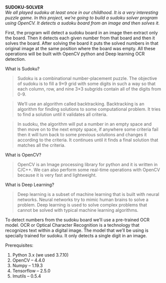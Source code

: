 **SUDOKU-SOLVER**<br />
_We all played sudoku at least once in our childhood. It is a very interesting puzzle game. In this project, we’re going to build a sudoku solver program using OpenCV. It detects a sudoku board from an image and then solves it._<br />

First, the program will detect a sudoku board in an image then extract only the board. Then it detects each given number from that board and then it solves the board. After solving the board it puts the solved numbers in that original image at the same position where the board was empty. All these operations will be built with OpenCV python and Deep learning OCR detection.<br />

What is Sudoku?<br />
>Sudoku is a combinational number-placement puzzle. The objective of sudoku is to fill a 9×9 grid with some digits in such a way so that each column, row, and nine 3×3 subgrids contain all of the digits from 0-9.<br />

>We’ll use an algorithm called backtracking. Backtracking is an algorithm for finding solutions to some computational problem. It tries to find a solution until it validates all criteria.<br />

>In sudoku, the algorithm will put a number in an empty space and then move on to the next empty space, if anywhere some criteria fail then it will turn back to some previous solutions and changes it according to the criteria. It continues until it finds a final solution that matches all the criteria.<br />

What is OpenCV?
>OpenCV is an Image processing library for python and it is written in C/C++. We can also perform some real-time operations with OpenCV because it is very fast and lightweight.<br />

What is Deep Learning?
>Deep learning is a subset of machine learning that is built with neural networks. Neural networks try to mimic human brains to solve a problem. Deep learning is used to solve complex problems that cannot be solved with typical machine learning algorithms.<br />

To detect numbers from the sudoku board we’ll use a pre-trained OCR model. OCR or Optical Character Recognition is a technology that recognizes text within a digital image. The model that we’ll be using is specially trained for sudoku. It only detects a single digit in an image.<br />

Prerequisites:<br />
1. Python 3.x (we used 3.7.10)
2. OpenCV – 4.4.0
3. Numpy – 1.19.3
4. Tensorflow – 2.5.0
5. Imutils – 0.5.4
